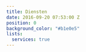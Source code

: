 ```yaml
---
title: Diensten
date: 2016-09-20 07:53:00 Z
position: 0
background_color: "#b1e0e5"
lists:
  services: true
---
```


